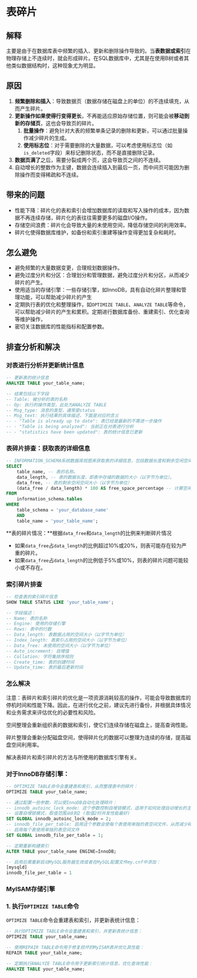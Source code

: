 # **表碎片**

## 解释

主要是由于在数据库表中频繁的插入、更新和删除操作导致的。当**表数据或索引**在物理存储上不连续时，就会形成碎片。在SQL数据库中，尤其是在使用B树或者其他类似数据结构时，这种现象尤为明显。

## 原因

1. **频繁删除和插入**：导致数据页（数据存储在磁盘上的单位）的不连续填充，从而产生碎片。
2. **更新操作如果使得行变得更长**，不再能适应原始存储位置，则可能会被**移动到新的存储页**，这也会导致页的碎片。
    1. **批量操作**：避免针对大表的频繁单条记录的删除和更新，可以通过批量操作减少碎片的生成。
    2. **使用标志位**：对于需要删除的大量数据，可以考虑使用标志位（如`is_deleted`字段）来标记删除状态，而不是直接删除记录。
3. **数据页满了**之后，需要分裂成两个页，这会导致页之间的不连续。
4. 自动增长的整数作为主键，数据会连续插入到最后一页，而中间页可能因为删除操作而变得稀疏和不连续。

## 带来的问题

- 性能下降：碎片化的表和索引会增加数据库的读取和写入操作的成本，因为数据不再连续存储，碎片化的表往往需要更多的磁盘I/O操作。
- 存储空间浪费：碎片化会导致大量的未使用空间，降低存储空间的利用效率。
- 碎片化使得数据库维护，如备份和索引重建等操作变得更加复杂和耗时。

## **怎么避免**

- 避免频繁的大量数据变更，合理规划数据操作。
- 避免过度分片和分区：合理划分和管理数据，避免过度分片和分区，从而减少碎片的产生。
- 使用适当的存储引擎：一些存储引擎，如InnoDB，具有自动化碎片整理和管理功能，可以帮助减少碎片的产生
- 定期执行表的优化和整理操作，如`OPTIMIZE TABLE`、`ANALYZE TABLE`等命令，可以帮助减少碎片的产生和累积。定期进行数据库备份、重建索引、优化查询等维护操作，
- 密切关注数据库的性能指标和配置参数。

## 排查分析和解决

### 对表进行分析并更新统计信息

```sql
-- 更新表的统计信息
ANALYZE TABLE your_table_name;

-- 结果包括以下字段
-- Table: 被分析的表的名称
-- Op: 执行的操作类型，此处为ANALYZE TABLE
-- Msg_type: 消息的类型，通常是status
-- Msg_text: 执行结果的具体描述，下面是对应的含义
-- - "Table is already up to date": 表已经是最新的不需进一步操作
-- - "Table is being analyzed": 当前正在对表进行分析
-- - "statistics have been updated": 表的统计信息已更新

```

### **表碎片排查：获取表的详细信息**

```sql
-- INFORMATION_SCHEMA系统数据库视图来获取表的详细信息，包括数据长度和剩余空闲空间：
SELECT 
    table_name, -- 表的名称。
    data_length, -- 表的数据长度，即表中存储的数据的大小（以字节为单位）。
    data_free, -- 表的剩余空闲空间大小（以字节为单位）
    (data_free / data_length) * 100 AS free_space_percentage -- 计算空闲空间占比
FROM
    information_schema.tables
WHERE
    table_schema = 'your_database_name' 
    AND
    table_name = 'your_table_name';
```

**表的碎片情况：**根据`data_free`和`data_length`的比例来判断碎片情况

- 如果`data_free`占`data_length`的比例超过10%或20%，则表可能存在较为严重的碎片。
- 如果`data_free`占`data_length`的比例低于5%或10%，则表的碎片问题可能较小或不存在。

### **索引碎片排查**

```sql
-- 检查表的索引碎片信息
SHOW TABLE STATUS LIKE 'your_table_name';

-- 字段描述：
-- Name: 表的名称
-- Engine: 使用的存储引擎
-- Rows: 表中的行数
-- Data_length: 表数据占用的空间大小（以字节为单位）
-- Index_length: 表索引占用的空间大小（以字节为单位）
-- Data_free: 未使用的空间大小（以字节为单位）
-- Auto_increment: 自增值
-- Collation: 字符集排序规则
-- Create_time: 表的创建时间
-- Update_time: 表的最后更新时间
```

### **怎么解决**

注意：表碎片和索引碎片的优化是一项资源消耗较高的操作，可能会导致数据库的停机时间和性能下降。因此，在进行优化之前，建议先进行备份，并根据具体情况和业务需求来评估优化的必要性和风险。

空间整理会重新组织表的数据和索引，使它们连续存储在磁盘上，提高查询性能。

碎片整理会重新分配磁盘空间，使得碎片化的数据可以整理为连续的存储，提高磁盘空间利用率。

解决表碎片和索引碎片的方法与所使用的数据库引擎有关。

### 对于InnoDB存储引擎：

```sql
-- OPTIMIZE TABLE命令会重建表和索引，从而整理表中的碎片：
OPTIMIZE TABLE your_table_name;

-- 通过配置一些参数，可以使InnoDB自动化处理碎片：
-- innodb_autoinc_lock_mode: 这个参数控制自增锁模式，适用于如何处理自动增长的主键，可以提高并发性能。
-- 设置自增锁模式，取值范围从0到2 (取值2时并发性能最好)
SET GLOBAL innodb_autoinc_lock_mode = 2;
-- innodb_file_per_table: 启用这个参数会使每个表使用单独的表空间文件，从而减少碎片。
-- 启用每个表使用单独的表空间文件
SET GLOBAL innodb_file_per_table = 1;

-- 定期重新构建索引
ALTER TABLE your_table_name ENGINE=InnoDB;

-- 启用后需重新启动MySQL服务器生效或者在MySQL配置文件my.cnf中添加：
[mysqld]
innodb_file_per_table = 1
```

### MyISAM存储引擎

### 1. 执行`OPTIMIZE TABLE`命令

`OPTIMIZE TABLE`命令会重建表和索引，并更新表统计信息：

```sql
-- 执行OPTIMIZE TABLE命令会重建表和索引，并更新表统计信息：
OPTIMIZE TABLE your_table_name;

-- 使用REPAIR TABLE命令用于修复损坏的MyISAM表并优化其性能：
REPAIR TABLE your_table_name;

-- 定期执行ANALYZE TABLE命令用于更新索引统计信息，优化查询性能：
ANALYZE TABLE your_table_name;
```